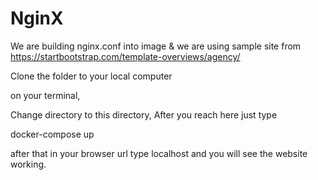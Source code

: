 # NginX
We are building nginx.conf into image &amp; we are using sample site from https://startbootstrap.com/template-overviews/agency/


Clone the folder to your local computer

on your terminal,

Change directory to this directory,
After you reach here just type

docker-compose up

after that in your browser url type localhost and you will see the website working.
